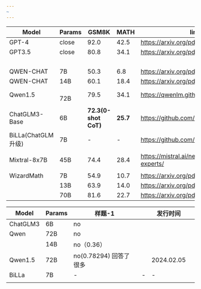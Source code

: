 ```yaml
---
~
---
```


| Model             | Params  | GSM8K                | MATH     | links                                       |
| ----------------- | ------- | -------------------- | -------- | ------------------------------------------- |
| GPT-4             | close   | 92.0                 | 42.5     | https://arxiv.org/pdf/2309.16609.pdf<br>    |
| GPT3.5            | close   | 80.8                 | 34.1     | https://arxiv.org/pdf/2309.16609.pdf<br>    |
| <br>              |         |                      |          |                                             |
| QWEN-CHAT         | 7B      | 50.3                 | 6.8      | https://arxiv.org/pdf/2309.16609.pdf        |
| QWEN-CHAT         | 14B     | 60.1                 | 18.4     | https://arxiv.org/pdf/2309.16609.pdf        |
| Qwen1.5           | <br>72B | 79.5                 | 34.1     | https://qwenlm.github.io/blog/qwen1.5/      |
|                   |         |                      |          |                                             |
| ChatGLM3-Base<br> | 6B      | **72.3(0-shot CoT)** | **25.7** | https://github.com/THUDM/ChatGLM3           |
| BiLLa(ChatGLM升级)  | 7B      | -                    | -        | https://github.com/Neutralzz/BiLLa          |
|                   |         |                      |          |                                             |
| Mixtral-8x7B      | 45B     | 74.4                 | 28.4     | https://mistral.ai/news/mixtral-of-experts/ |
|                   |         |                      |          |                                             |
| WizardMath        | 7B      | 54.9                 | 10.7     | https://arxiv.org/pdf/2308.09583.pdf        |
|                   | 13B     | 63.9                 | 14.0     | https://arxiv.org/pdf/2308.09583.pdf        |
|                   | 70B     | 81.6                 | 22.7     | https://arxiv.org/pdf/2308.09583.pdf        |



| Model | Params | 样题-1 |  | 发行时间 |  |
| ---- | ---- | ---- | ---- | ---- | ---- |
| ChatGLM3 <br> | 6B | no |  |  |  |
| Qwen | 72B | no |  |  |  |
|  | 14B | no（0.36） |  |  |  |
| Qwen1.5 | 72B | no(0.78294) 回答了很多 |  | 2024.02.05 |  |
| BiLLa | 7B | - | - | - |  |
|  |  |  |  |  |  |
